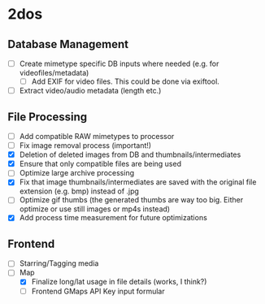# 2dos

## Database Management

- [ ] Create mimetype specific DB inputs where needed (e.g. for videofiles/metadata)
  - [ ] Add EXIF for video files. This could be done via exiftool.
- [ ] Extract video/audio metadata (length etc.)

## File Processing

- [ ] Add compatible RAW mimetypes to processor
- [ ] Fix image removal process (important!)
- [x] Deletion of deleted images from DB and thumbnails/intermediates
- [x] Ensure that only compatible files are being used
- [ ] Optimize large archive processing
- [x] Fix that image thumbnails/intermediates are saved with the original file extension (e.g. bmp) instead of .jpg
- [ ] Optimize gif thumbs (the generated thumbs are way too big. Either optimize or use still images or mp4s instead)
- [x] Add process time measurement for future optimizations

## Frontend

- [ ] Starring/Tagging media
- [ ] Map
  * [x] Finalize long/lat usage in file details (works, I think?)
  * [ ] Frontend GMaps API Key input formular